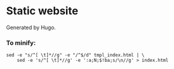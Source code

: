 # Static website
Generated by Hugo.

### To minify:
    sed -e "s/^[ \t]*//g" -e "/^$/d" tmpl_index.html | \
        sed -e 's/^[ \t]*//g' -e ':a;N;$!ba;s/\n//g' > index.html
